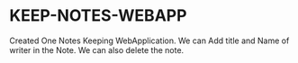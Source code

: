 # KEEP-NOTES-WEBAPP
Created One Notes Keeping WebApplication.
We can Add title and Name of writer in the Note.
We can also delete the note.
